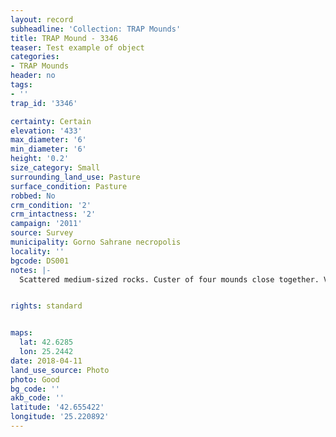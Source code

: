 ```yaml
---
layout: record
subheadline: 'Collection: TRAP Mounds'
title: TRAP Mound - 3346
teaser: Test example of object
categories:
- TRAP Mounds
header: no
tags:
- ''
trap_id: '3346'

certainty: Certain
elevation: '433'
max_diameter: '6'
min_diameter: '6'
height: '0.2'
size_category: Small
surrounding_land_use: Pasture
surface_condition: Pasture
robbed: No
crm_condition: '2'
crm_intactness: '2'
campaign: '2011'
source: Survey
municipality: Gorno Sahrane necropolis
locality: ''
bgcode: DS001
notes: |-
  Scattered medium-sized rocks. Custer of four mounds close together. Very small mound conjoined with 2 other nearby mounds.


rights: standard


maps:
  lat: 42.6285
  lon: 25.2442
date: 2018-04-11
land_use_source: Photo
photo: Good
bg_code: ''
akb_code: ''
latitude: '42.655422'
longitude: '25.220892'
---
```

